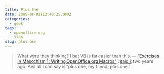 ```yaml
---
title: Plus One
date: 2008-08-02T13:48:25.000Z
categories:
  - geek
tags:
  - openoffice.org
  - sigh
slug: plus-one
---
```

> What were they thinking? I bet <span class="caps">VB</span> is far easier than this. — [“Exercises In Masochism 1: Writing OpenOffice.org Macros”][1]
I [said it][2]  two years ago. And all I can say is “plus one, my friend; plus one.”



 [1]: http://weblogs.mozillazine.org/gerv/archives/2008/07/exercises_in_masochism_1_writing_openoff.html
 [2]: http://yergler.net/blog/2006/09/25/its-not-a-steaming-pile-of-shit-per-se/
